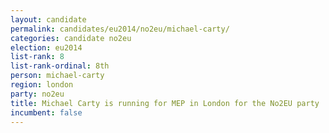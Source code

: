 ```yaml
---
layout: candidate
permalink: candidates/eu2014/no2eu/michael-carty/
categories: candidate no2eu
election: eu2014
list-rank: 8
list-rank-ordinal: 8th
person: michael-carty
region: london
party: no2eu
title: Michael Carty is running for MEP in London for the No2EU party
incumbent: false
---
```

